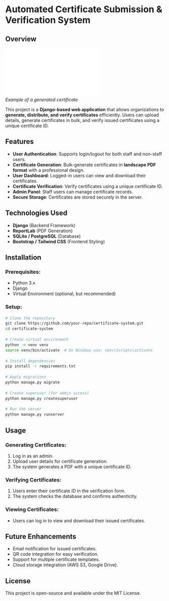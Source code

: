 # Automated Certificate Submission & Verification System

## Overview

![Generated Certificate](Certificate/certificates/fd393NDJrt.pdf)  
*Example of a generated certificate*


This project is a **Django-based web application** that allows organizations to **generate, distribute, and verify certificates** efficiently. Users can upload details, generate certificates in bulk, and verify issued certificates using a unique certificate ID.

## Features

- **User Authentication**: Supports login/logout for both staff and non-staff users.
- **Certificate Generation**: Bulk-generate certificates in **landscape PDF format** with a professional design.
- **User Dashboard**: Logged-in users can view and download their certificates.
- **Certificate Verification**: Verify certificates using a unique certificate ID.
- **Admin Panel**: Staff users can manage certificate records.
- **Secure Storage**: Certificates are stored securely in the server.

## Technologies Used

- **Django** (Backend Framework)
- **ReportLab** (PDF Generation)
- **SQLite / PostgreSQL** (Database)
- **Bootstrap / Tailwind CSS** (Frontend Styling)

## Installation

### Prerequisites:

- Python 3.x
- Django
- Virtual Environment (optional, but recommended)

### Setup:

```bash
# Clone the repository
git clone https://github.com/your-repo/certificate-system.git
cd certificate-system

# Create virtual environment
python -m venv venv
source venv/bin/activate  # On Windows use: venv\Scripts\activate

# Install dependencies
pip install -r requirements.txt

# Apply migrations
python manage.py migrate

# Create superuser (for admin access)
python manage.py createsuperuser

# Run the server
python manage.py runserver
```

## Usage

### Generating Certificates:

1. Log in as an admin.
2. Upload user details for certificate generation.
3. The system generates a PDF with a unique certificate ID.

### Verifying Certificates:

1. Users enter their certificate ID in the verification form.
2. The system checks the database and confirms authenticity.

### Viewing Certificates:

- Users can log in to view and download their issued certificates.

## Future Enhancements

- Email notification for issued certificates.
- QR code integration for easy verification.
- Support for multiple certificate templates.
- Cloud storage integration (AWS S3, Google Drive).

## License

This project is open-source and available under the MIT License.



